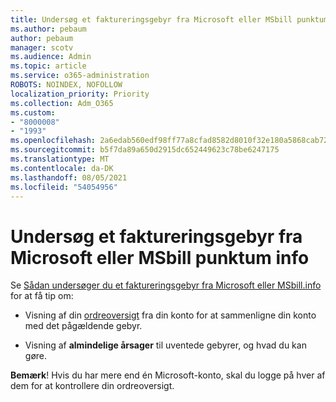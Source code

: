 ```yaml
---
title: Undersøg et faktureringsgebyr fra Microsoft eller MSbill punktum info
ms.author: pebaum
author: pebaum
manager: scotv
ms.audience: Admin
ms.topic: article
ms.service: o365-administration
ROBOTS: NOINDEX, NOFOLLOW
localization_priority: Priority
ms.collection: Adm_O365
ms.custom:
- "8000008"
- "1993"
ms.openlocfilehash: 2a6edab560edf98ff77a8cfad8582d8010f32e180a5868cab720aae6751f0c14
ms.sourcegitcommit: b5f7da89a650d2915dc652449623c78be6247175
ms.translationtype: MT
ms.contentlocale: da-DK
ms.lasthandoff: 08/05/2021
ms.locfileid: "54054956"
---
```

# <a name="investigate-a-billing-charge-from-microsoft-or-msbill-dot-info"></a>Undersøg et faktureringsgebyr fra Microsoft eller MSbill punktum info

Se [Sådan undersøger du et faktureringsgebyr fra Microsoft eller MSbill.info](https://support.microsoft.com/help/10623/microsoft-account-investigate-billing-charge) for at få tip om: 

- Visning af din [ordreoversigt](https://account.microsoft.com/billing/orders/) fra din konto for at sammenligne din konto med det pågældende gebyr.

- Visning af **almindelige årsager** til uventede gebyrer, og hvad du kan gøre.

**Bemærk**! Hvis du har mere end én Microsoft-konto, skal du logge på hver af dem for at kontrollere din ordreoversigt.

